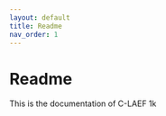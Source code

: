 ```yaml
---
layout: default
title: Readme
nav_order: 1
---
```


# Readme

This is the documentation of C-LAEF 1k